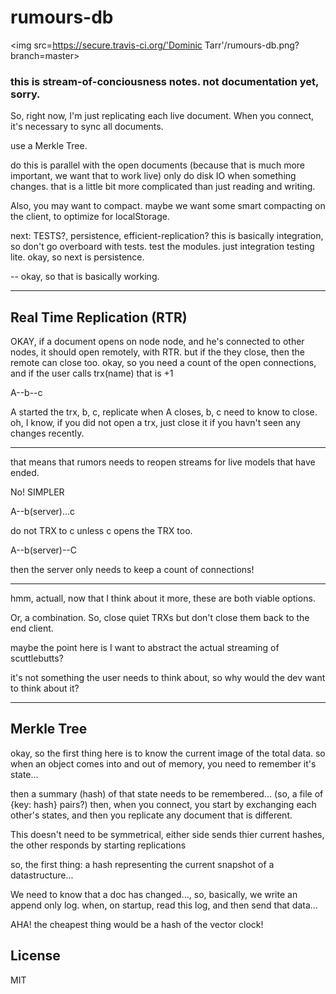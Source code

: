 # rumours-db

<img src=https://secure.travis-ci.org/'Dominic Tarr'/rumours-db.png?branch=master>

### this is stream-of-conciousness notes. not documentation yet, sorry.

So, right now, I'm just replicating each live document.
When you connect, it's necessary to sync all documents.

use a Merkle Tree.

do this is parallel with the open documents 
(because that is much more important, we want that to work live)
only do disk IO when something changes.
that is a little bit more complicated than just reading 
and writing.

Also, you may want to compact. 
maybe we want some smart compacting on the client, 
to optimize for localStorage.

next: TESTS?, persistence, efficient-replication?
this is basically integration, so don't go overboard with tests.
test the modules. just integration testing lite.
okay, so next is persistence.

-- okay, so that is basically working.

---------------------------------------------------------

Real Time Replication (RTR)
---------------------------

OKAY, if a document opens on node node, and he's connected to other nodes,
it should open remotely, with RTR.
but if the they close, then the remote can close too.
okay, so you need a count of the open connections,
and if the user calls trx(name) that is +1

A--b--c

A started the trx,
b, c, replicate
when A closes, b, c need to know to close.
oh, I know, if you did not open a trx, 
just close it if you havn't seen any changes recently.

----------------------------------------------------------

that means that rumors needs to reopen streams for live models that have ended.

No! SIMPLER

A--b(server)...c

do not TRX to c unless c opens the TRX too.

A--b(server)--C

then the server only needs to keep a count of connections!

----------------------------------------------------------

hmm, actuall, now that I think about it more, these are both viable options.

Or, a combination. So, close quiet TRXs but don't close them back to the end client.

maybe the point here is I want to abstract the actual streaming of scuttlebutts?

it's not something the user needs to think about, 
so why would the dev want to think about it?

----------------------------------------------------------

## Merkle Tree

okay, so the first thing here is to know the current image of the total data.
so when an object comes into and out of memory, you need to remember it's state...

then a summary (hash) of that state needs to be remembered...
(so, a file of {key: hash} pairs?)
then, when you connect, you start by exchanging each other's states,
and then you replicate any document that is different.

This doesn't need to be symmetrical, either side sends thier current hashes,
the other responds by starting replications

so, the first thing: a hash representing the current snapshot of a datastructure...

We need to know that a doc has changed..., so, basically, we write an append only log.
when, on startup, read this log, and then send that data...

AHA! the cheapest thing would be a hash of the vector clock!

## License

MIT
